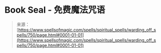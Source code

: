 <!--yml

类别：未分类

日期：2024年06月12日 18:33:31

-->

# Book Seal - 免费魔法咒语

> 来源：[https://www.spellsofmagic.com/spells/spiritual_spells/warding_off_spells/750/page.html#0001-01-01](https://www.spellsofmagic.com/spells/spiritual_spells/warding_off_spells/750/page.html#0001-01-01)
